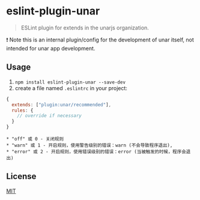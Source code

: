 # eslint-plugin-unar

> ESLint plugin for extends in the unarjs organization.

:exclamation: Note this is an internal plugin/config for the development of unar itself, not intended for unar app development.

## Usage

1. `npm install eslint-plugin-unar --save-dev`
2. create a file named `.eslintrc` in your project:

```js
{
  extends: ["plugin:unar/recommended"],
  rules: {
    // override if necessary
  }
}
```
```
* "off" 或 0 - 关闭规则
* "warn" 或 1 - 开启规则，使用警告级别的错误：warn (不会导致程序退出),
* "error" 或 2 - 开启规则，使用错误级别的错误：error (当被触发的时候，程序会退出)
```

## License

[MIT](http://opensource.org/licenses/MIT)